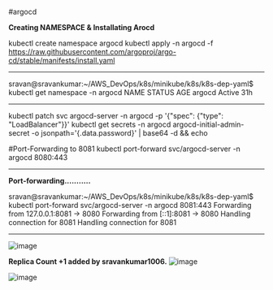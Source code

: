 #argocd

**Creating NAMESPACE & Installating Arocd**

kubectl create namespace argocd
kubectl apply -n argocd -f https://raw.githubusercontent.com/argoproj/argo-cd/stable/manifests/install.yaml
________________________________________________________________________________________________________________________
sravan@sravankumar:~/AWS_DevOps/k8s/minikube/k8s/k8s-dep-yaml$ kubectl get namespace -n argocd
NAME              STATUS   AGE
argocd            Active   31h
________________________________________________________________________________________________________________________
kubectl patch svc argocd-server -n argocd -p '{"spec": {"type": "LoadBalancer"}}'
kubectl get secrets -n argocd argocd-initial-admin-secret -o jsonpath='{.data.password}' | base64 -d && echo

#Port-Forwarding to 8081
kubectl port-forward svc/argocd-server -n argocd 8080:443
________________________________________________________________________________________________________________________
**Port-forwarding...........**

sravan@sravankumar:~/AWS_DevOps/k8s/minikube/k8s/k8s-dep-yaml$ kubectl port-forward svc/argocd-server -n argocd 8081:443
Forwarding from 127.0.0.1:8081 -> 8080
Forwarding from [::1]:8081 -> 8080
Handling connection for 8081
Handling connection for 8081
________________________________________________________________________________________________________________________



![image](https://github.com/user-attachments/assets/a77d7a2c-7ea7-4343-8bce-c9797bba5302)

**Replica Count +1 added by sravankumar1006.**
![image](https://github.com/user-attachments/assets/066aa9c3-ef88-40e0-a849-7ab819058d37)


![image](https://github.com/user-attachments/assets/75eb338e-b9f6-4636-b1c9-41f5afd243bf)
